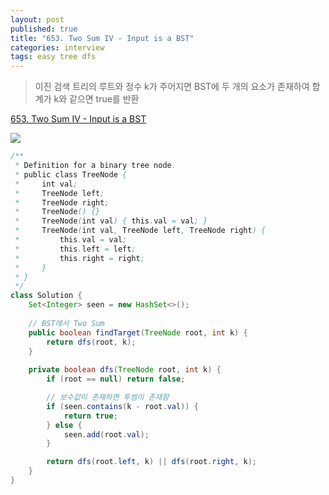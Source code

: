 ```yaml
---
layout: post
published: true
title: "653. Two Sum IV - Input is a BST"
categories: interview
tags: easy tree dfs
---
```


> 이진 검색 트리의 루트와 정수 k가 주어지면 BST에 두 개의 요소가 존재하여 합계가 k와 같으면 true를 반환

[653. Two Sum IV - Input is a BST](https://leetcode.com/problems/two-sum-iv-input-is-a-bst/)

![](https://assets.leetcode.com/uploads/2020/09/21/sum_tree_1.jpg)

```java
/**
 * Definition for a binary tree node.
 * public class TreeNode {
 *     int val;
 *     TreeNode left;
 *     TreeNode right;
 *     TreeNode() {}
 *     TreeNode(int val) { this.val = val; }
 *     TreeNode(int val, TreeNode left, TreeNode right) {
 *         this.val = val;
 *         this.left = left;
 *         this.right = right;
 *     }
 * }
 */
class Solution {
    Set<Integer> seen = new HashSet<>();
    
    // BST에서 Two Sum 
    public boolean findTarget(TreeNode root, int k) {
        return dfs(root, k);
    }
    
    private boolean dfs(TreeNode root, int k) {
        if (root == null) return false;

        // 보수값이 존재하면 투썸이 존재함
        if (seen.contains(k - root.val)) {
            return true;
        } else {
            seen.add(root.val);
        }

        return dfs(root.left, k) || dfs(root.right, k);
    }
}
```